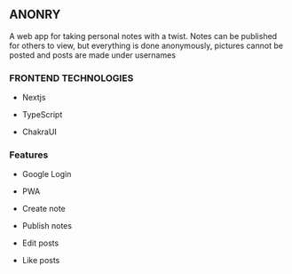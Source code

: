 ## ANONRY

A web app for taking personal notes with a twist.
Notes can be published for others to view, but everything is done anonymously, pictures cannot be posted and posts are made under usernames

### FRONTEND TECHNOLOGIES

- Nextjs

- TypeScript

- ChakraUI

### Features

- Google Login

- PWA

- Create note

- Publish notes

- Edit posts

- Like posts
